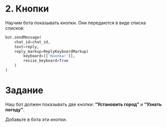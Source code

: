 

# 2. Кнопки 

Научим бота показывать кнопки. Они передаются в виде списка списков:

```python
bot.sendMessage(
    chat_id=chat_id,
    text=reply,
    reply_markup=ReplyKeyboardMarkup(
        keyboard=[['Кнопка!']],
        resize_keyboard=True
    )
)


```


# Задание 

Наш бот должен показывать две кнопки: **“Установить город”** и **“Узнать погоду”**. 

Добавьте в бота эти кнопки.
